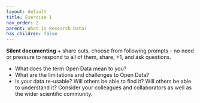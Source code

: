 ```yaml
---
layout: default
title: Exercise 1
nav_order: 2
parent: What is Research Data?
has_children: false
---
```


**Silent documenting** + share outs, choose from following prompts - no need or pressure to respond to all of them, share, +1, and ask questions.
- What does the term Open Data mean to you?
- What are the limitations and challenges to Open Data?
- Is your data re-usable? Will others be able to find it? Will others be able to understand it? Consider your colleagues and collaborators as well as the wider scientific community.

